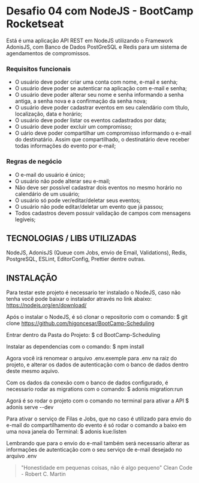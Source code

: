 # Desafio 04 com NodeJS - BootCamp Rocketseat

Está é uma aplicação API REST em NodeJS utilizando o Framework AdonisJS, com Banco de Dados PostGreSQL e Redis para um sistema de agendamentos de compromissos.

### Requisitos funcionais

<ul>
  <li>
    O usuário deve poder criar uma conta com nome, e-mail e senha;
  </li>
  <li>
    O usuário deve poder se autenticar na aplicação com e-mail e senha;
  </li>
  <li>
    O usuário deve poder alterar seu nome e senha informando a senha antiga, a senha nova e a confirmação da senha nova;
  </li>
  <li>
    O usuário deve poder cadastrar eventos em seu calendário com título, localização, data e horário;
  </li>
  <li>
    O usuário deve poder listar os eventos cadastrados por data;
  </li>
  <li>
    O usuário deve poder excluir um compromisso;
  </li>
  <li>
    O uário deve poder compartilhar um compromisso informando o
    e-mail do destinatário. Assim que compartilhado, o destinatário
    deve receber todas informações do evento por e-mail;
  </li>
</ul>

### Regras de negócio

<ul>
  <li>
    O e-mail do usuário é único;
  </li>
  <li>
    O usuário não pode alterar seu e-mail;
  </li>
  <li>
    Não deve ser possível cadastrar dois eventos no mesmo horário no calendário de um usuário;
  </li>
  <li>
    O usuário só pode ver/editar/deletar seus eventos;
  </li>
  <li>
    O usuário não pode editar/deletar um evento que já passou;
  </li>
  <li>
    Todos cadastros devem possuir validação de campos com
    mensagens legíveis;
  </li>
</ul>

## TECNOLOGIAS / LIBS UTILIZADAS

NodeJS, AdonisJS (Queue com Jobs, envio de Email, Validations), Redis, PostgreSQL, ESLint, EditorConfig, Prettier dentre outras.

## INSTALAÇÃO

Para testar este projeto é necessario ter instalado o NodeJS, caso não tenha você pode baixar o instalador através no link abaixo:
https://nodejs.org/en/download/

Após o instalar o NodeJS, é só clonar o repositorio com o comando:
\$ git clone https://github.com/higoncesar/BootCamp-Scheduling

Entrar dentro da Pasta do Projeto:
\$ cd BootCamp-Scheduling

Instalar as dependencias com o comando:
\$ npm install

Agora você irá renomear o arquivo .env.exemple para .env na raiz do projeto, e alterar os dados de autenticação com o banco de dados dentro deste mesmo aquivo.

Com os dados da conexão com o banco de dados configurado, é necessario rodar as migrations com o comando:
\$ adonis migration:run

Agorá é so rodar o projeto com o comando no terminal para ativar a API
\$ adonis serve --dev

Para ativar o serviço de Filas e Jobs, que no caso é utilizado para envio do e-mail do compartilhamento do evento é só rodar o comando a baixo em uma nova janela do Terminal:
\$ adonis kue:listen

Lembrando que para o envio do e-mail também será necessario alterar as informações de autenticação com o seu serviço de e-mail desejado no arquivo .env

> "Honestidade em pequenas coisas, não é algo pequeno"
> Clean Code - Robert C. Martin
